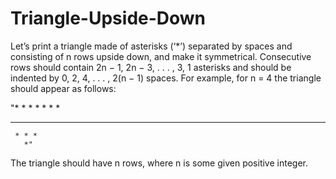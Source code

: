 # Triangle-Upside-Down

Let’s print a triangle made of asterisks (‘*’) separated by spaces and consisting of n rows upside down, and make it symmetrical. Consecutive rows should contain 2n − 1, 2n − 3, . . . , 3, 1 asterisks and should be indented by 0, 2, 4, . . . , 2(n − 1) spaces. For example, for n = 4 the triangle should appear as follows:

"* * * * * * *
   * * * * *
     * * *
       *"

The triangle should have n rows, where n is some given positive integer.